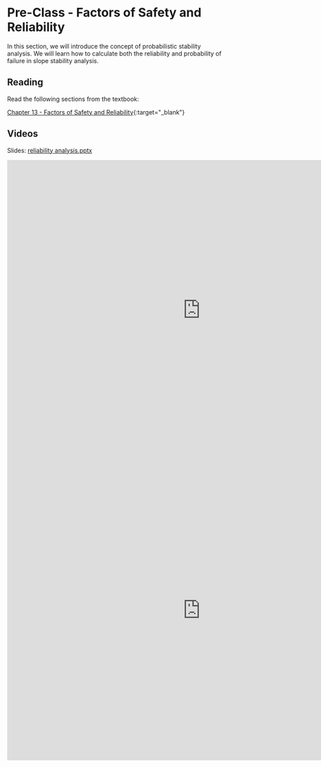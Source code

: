 # Pre-Class - Factors of Safety and Reliability

In this section, we will introduce the concept of probabilistic stability analysis. We will learn how to calculate both the reliability and probability of failure in slope stability analysis. 

## Reading

Read the following sections from the textbook:

[Chapter 13 - Factors of Safety and Reliability](https://ebookcentral.proquest.com/lib/byu/reader.action?docID=7104230&ppg=231){:target="_blank"}

## Videos

Slides: [reliability analysis.pptx](reliability%20analysis.pptx)

<iframe width="900" height="700" src="https://www.youtube.com/embed/33MuWnvThVY?si=ZMvj5-q_ntJVYDE4" title="YouTube 
video player" frameborder="0" allow="accelerometer; autoplay; clipboard-write; encrypted-media; gyroscope; picture-in-picture; web-share" referrerpolicy="strict-origin-when-cross-origin" allowfullscreen></iframe>

<iframe width="900" height="700" src="https://www.youtube.com/embed/BxBA96DmZBg?si=1ti4Qm6kIICX159P" title="YouTube video player" frameborder="0" allow="accelerometer; autoplay; clipboard-write; encrypted-media; gyroscope; picture-in-picture; web-share" referrerpolicy="strict-origin-when-cross-origin" allowfullscreen></iframe>